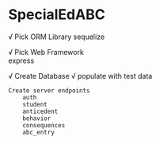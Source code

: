 # SpecialEdABC

√   Pick ORM Library
        sequelize

√    Pick Web Framework    
        express

√    Create Database 
√        populate with test data

    Create server endpoints
        auth
        student
        anticedent
        behavior
        consequences
        abc_entry
